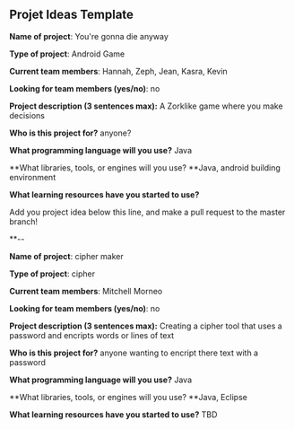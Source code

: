 ## Projet Ideas Template

**Name of project**: You're gonna die anyway

**Type of project**: Android Game

**Current team members**: Hannah, Zeph, Jean, Kasra, Kevin

**Looking for team members (yes/no)**: no

**Project description (3 sentences max):** A Zorklike game where you make decisions 

**Who is this project for?** anyone?

**What programming language will you use?** Java

**What libraries, tools, or engines will you use? **Java, android building environment

**What learning resources have you started to use?** 

Add you project idea below this line, and make a pull request to the master branch!

**--

**Name of project**: cipher maker

**Type of project**: cipher

**Current team members**: Mitchell Morneo

**Looking for team members (yes/no)**: no

**Project description (3 sentences max):** Creating a cipher tool that uses a password and encripts words or lines of text

**Who is this project for?** anyone wanting to encript there text with a password

**What programming language will you use?** Java

**What libraries, tools, or engines will you use? **Java, Eclipse

**What learning resources have you started to use?** TBD
